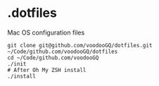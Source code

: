 .dotfiles
===

Mac OS configuration files

```shell
git clone git@github.com/voodooGQ/dotfiles.git ~/Code/github.com/voodooGQ/dotfiles
cd ~/Code/github.com/voodooGQ
./init
# After Oh My ZSH install
./install
```
